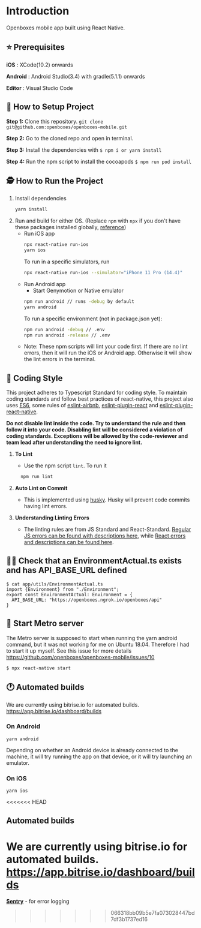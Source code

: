 # Introduction

Openboxes mobile app built using React Native.


## ⭐ Prerequisites

**iOS** : XCode(10.2) onwards

**Android** : Android Studio(3.4) with gradle(5.1.1) onwards

**Editor** : Visual Studio Code


## 🔩 How to Setup Project

**Step 1:** Clone this repository.
    ```
    git clone git@github.com:openboxes/openboxes-mobile.git 
    ```

**Step 2:** Go to the cloned repo and open in terminal.

**Step 3:** Install the dependencies with `$ npm i or yarn install`

**Step 4:** Run the npm script to install the cocoapods `$ npm run pod install`

## 🕵️ How to Run the Project

1. Install dependencies
    ```bash
    yarn install
    ```
1. Run and build for either OS. (Replace `npm` with `npx` if you don't have these packages installed globally, [reference](https://www.freecodecamp.org/news/npm-vs-npx-whats-the-difference/.))
    * Run iOS app
        ```bash
        npx react-native run-ios
        yarn ios
        ```
      To run in a specific simulators, run
      ```bash
      npx react-native run-ios --simulator="iPhone 11 Pro (14.4)"
       ```
    * Run Android app
      * Start Genymotion or Native emulator
      ```bash
      npm run android // runs -debug by default
      yarn android
      ```
      To run a specific environment (not in package.json yet):
      ```bash
      npm run android -debug // .env
      npm run android -release // .env
      ```
    * Note: These npm scripts will lint your code first. If there are no lint errors, then it will run the iOS or Android app. Otherwise it will show the lint errors in the terminal.


## 🧶 Coding Style

This project adheres to Typescript Standard for coding style. To maintain coding standards and follow best practices of react-native, this project also uses [ES6](http://es6-features.org/#Constants), some rules of [eslint-airbnb](https://www.npmjs.com/package/eslint-config-airbnb-typescript), [eslint-plugin-react](https://github.com/yannickcr/eslint-plugin-react) and [eslint-plugin-react-native](https://github.com/intellicode/eslint-plugin-react-native).

**Do not disable lint inside the code. Try to understand the rule and then follow it into your code. Disabling lint will be considered a violation of coding standards. Exceptions will be allowed by the code-reviewer and team lead after understanding the need to ignore lint.**

1. **To Lint**

   - Use the npm script `lint`. To run it
    ```bash
      npm run lint
    ```
2. **Auto Lint on Commit**

   - This is implemented using [husky](https://github.com/typicode/husky). Husky will prevent code commits having lint errors.

3. **Understanding Linting Errors**

   - The linting rules are from JS Standard and React-Standard.  [Regular JS errors can be found with descriptions here](http://eslint.org/docs/rules/), while [React errors and descriptions can be found here](https://github.com/yannickcr/eslint-plugin-react).
  

## 👼🏻 Check that an EnvironmentActual.ts exists and has API_BASE_URL defined
```
$ cat app/utils/EnvironmentActual.ts 
import {Environment} from "./Environment";
export const EnvironmentActual: Environment = {
  API_BASE_URL: "https://openboxes.ngrok.io/openboxes/api"
}
```

## 📜 Start Metro server 
The Metro server is supposed to start when running the yarn android command, but it was not working for me on 
Ubuntu 18.04. Therefore I had to start it up myself. See this issue for more details https://github.com/openboxes/openboxes-mobile/issues/10
```
$ npx react-native start
```

## 🕐 Automated builds 

We are currently using bitrise.io for automated builds.
https://app.bitrise.io/dashboard/builds

### On Android
```
yarn android
```

Depending on whether an Android device is already connected to the machine, it will try running the app on that device,
or it will try launching an emulator.

### On iOS
```
yarn ios
```

<<<<<<< HEAD
## Automated builds 

We are currently using bitrise.io for automated builds.
https://app.bitrise.io/dashboard/builds
=======
[**Sentry**](https://sentry.io/organizations/openboxes/projects/openboxes-mobile) - for error logging

>>>>>>> 066318bb09b5e7fa073028447bd7df3b1737ed16
